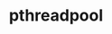 ---
title: "pthreadpool"
layout: cache
categories: [package, develop-2024-12-22]
meta: {"versions": ["2023-08-29"], "compilers": ["gcc@=11.4.0", "gcc@=13.2.0"], "oss": ["ubuntu22.04", "ubuntu24.04"], "platforms": ["linux"], "targets": ["aarch64", "x86_64_v3"], "stacks": ["e4s", "ml-linux-aarch64-cpu", "ml-linux-aarch64-cuda", "ml-linux-x86_64-cpu", "ml-linux-x86_64-cuda", "root"], "num_specs": 6, "num_specs_by_stack": {"root": 6, "e4s": 2, "ml-linux-aarch64-cuda": 2, "ml-linux-aarch64-cpu": 2, "ml-linux-x86_64-cuda": 2, "ml-linux-x86_64-cpu": 2}}
spec_details: [{"hash": "7xsefuqbefikcdcbiq27ouro6qbw2ynl", "compiler": "gcc@=11.4.0", "versions": ["2023-08-29"], "os": "ubuntu22.04", "platform": "linux", "target": "x86_64_v3", "variants": ["build_system=cmake", "build_type=Release", "generator=ninja", "~ipo"], "stacks": ["root", "e4s"], "size": "-", "tarball": "https://binaries.spack.io/develop-2024-12-22/build_cache/linux-ubuntu22.04-x86_64_v3/gcc-11.4.0/pthreadpool-2023-08-29/linux-ubuntu22.04-x86_64_v3-gcc-11.4.0-pthreadpool-2023-08-29-7xsefuqbefikcdcbiq27ouro6qbw2ynl.spack"}, {"hash": "t3c2mrtegdo7wcqowptlkp5uy4ujm3v6", "compiler": "gcc@=11.4.0", "versions": ["2023-08-29"], "os": "ubuntu22.04", "platform": "linux", "target": "x86_64_v3", "variants": ["build_system=cmake", "build_type=Release", "generator=ninja", "~ipo"], "stacks": ["root", "e4s"], "size": "-", "tarball": "https://binaries.spack.io/develop-2024-12-22/build_cache/linux-ubuntu22.04-x86_64_v3/gcc-11.4.0/pthreadpool-2023-08-29/linux-ubuntu22.04-x86_64_v3-gcc-11.4.0-pthreadpool-2023-08-29-t3c2mrtegdo7wcqowptlkp5uy4ujm3v6.spack"}, {"hash": "5yvfrntew5pd3nwdcjlyfcnkiosjrt7b", "compiler": "gcc@=13.2.0", "versions": ["2023-08-29"], "os": "ubuntu24.04", "platform": "linux", "target": "aarch64", "variants": ["build_system=cmake", "build_type=Release", "generator=ninja", "~ipo"], "stacks": ["ml-linux-aarch64-cuda", "root", "ml-linux-aarch64-cpu"], "size": "-", "tarball": "https://binaries.spack.io/develop-2024-12-22/build_cache/linux-ubuntu24.04-aarch64/gcc-13.2.0/pthreadpool-2023-08-29/linux-ubuntu24.04-aarch64-gcc-13.2.0-pthreadpool-2023-08-29-5yvfrntew5pd3nwdcjlyfcnkiosjrt7b.spack"}, {"hash": "yugelkxxl7psd2q5ur5md55g23a3xox5", "compiler": "gcc@=13.2.0", "versions": ["2023-08-29"], "os": "ubuntu24.04", "platform": "linux", "target": "aarch64", "variants": ["build_system=cmake", "build_type=Release", "generator=ninja", "~ipo"], "stacks": ["ml-linux-aarch64-cuda", "root", "ml-linux-aarch64-cpu"], "size": "-", "tarball": "https://binaries.spack.io/develop-2024-12-22/build_cache/linux-ubuntu24.04-aarch64/gcc-13.2.0/pthreadpool-2023-08-29/linux-ubuntu24.04-aarch64-gcc-13.2.0-pthreadpool-2023-08-29-yugelkxxl7psd2q5ur5md55g23a3xox5.spack"}, {"hash": "h2mnsxhw5cyiverstp3epghisw3gnk7h", "compiler": "gcc@=13.2.0", "versions": ["2023-08-29"], "os": "ubuntu24.04", "platform": "linux", "target": "x86_64_v3", "variants": ["build_system=cmake", "build_type=Release", "generator=ninja", "~ipo"], "stacks": ["ml-linux-x86_64-cuda", "root", "ml-linux-x86_64-cpu"], "size": "-", "tarball": "https://binaries.spack.io/develop-2024-12-22/build_cache/linux-ubuntu24.04-x86_64_v3/gcc-13.2.0/pthreadpool-2023-08-29/linux-ubuntu24.04-x86_64_v3-gcc-13.2.0-pthreadpool-2023-08-29-h2mnsxhw5cyiverstp3epghisw3gnk7h.spack"}, {"hash": "tl3b6q6hnxb5vortu7nkygbmd73n2v6i", "compiler": "gcc@=13.2.0", "versions": ["2023-08-29"], "os": "ubuntu24.04", "platform": "linux", "target": "x86_64_v3", "variants": ["build_system=cmake", "build_type=Release", "generator=ninja", "~ipo"], "stacks": ["ml-linux-x86_64-cuda", "root", "ml-linux-x86_64-cpu"], "size": "-", "tarball": "https://binaries.spack.io/develop-2024-12-22/build_cache/linux-ubuntu24.04-x86_64_v3/gcc-13.2.0/pthreadpool-2023-08-29/linux-ubuntu24.04-x86_64_v3-gcc-13.2.0-pthreadpool-2023-08-29-tl3b6q6hnxb5vortu7nkygbmd73n2v6i.spack"}]
---